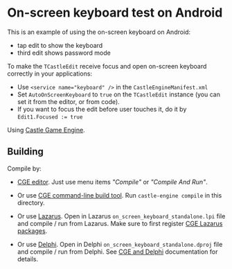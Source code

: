# On-screen keyboard test on Android

This is an example of using the on-screen keyboard on Android:

- tap edit to show the keyboard
- third edit shows password mode

To make the `TCastleEdit` receive focus and open on-screen keyboard correctly in your applications:

- Use `<service name="keyboard" />` in the `CastleEngineManifest.xml`
- Set `AutoOnScreenKeyboard` to `true` on the `TCastleEdit` instance (you can set it from the editor, or from code).
- If you want to focus the edit before user touches it, do it by `Edit1.Focused := true`

Using [Castle Game Engine](https://castle-engine.io/).

## Building

Compile by:

- [CGE editor](https://castle-engine.io/editor). Just use menu items _"Compile"_ or _"Compile And Run"_.

- Or use [CGE command-line build tool](https://castle-engine.io/build_tool). Run `castle-engine compile` in this directory.

- Or use [Lazarus](https://www.lazarus-ide.org/). Open in Lazarus `on_screen_keyboard_standalone.lpi` file and compile / run from Lazarus. Make sure to first register [CGE Lazarus packages](https://castle-engine.io/lazarus).

- Or use [Delphi](https://www.embarcadero.com/products/Delphi). Open in Delphi `on_screen_keyboard_standalone.dproj` file and compile / run from Delphi. See [CGE and Delphi](https://castle-engine.io/delphi) documentation for details.
